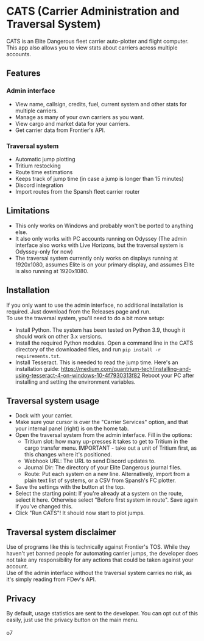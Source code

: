 # CATS (Carrier Administration and Traversal System)
CATS is an Elite Dangerous fleet carrier auto-plotter and flight computer.
<br>
This app also allows you to view stats about carriers across multiple accounts.

## Features
### Admin interface
* View name, callsign, credits, fuel, current system and other stats for multiple carriers.
* Manage as many of your own carriers as you want.
* View cargo and market data for your carriers.
* Get carrier data from Frontier's API.
### Traversal system
* Automatic jump plotting
* Tritium restocking
* Route time estimations
* Keeps track of jump time (in case a jump is longer than 15 minutes)
* Discord integration
* Import routes from the Spansh fleet carrier router

## Limitations
* This only works on Windows and probably won't be ported to anything else.
* It also only works with PC accounts running on Odyssey (The admin interface also works with Live Horizons, but the traversal system is Odyssey-only for now)
* The traversal system currently only works on displays running at 1920x1080, assumes Elite is on your primary display, and assumes Elite is also running at 1920x1080.

## Installation
If you only want to use the admin interface, no additional installation is required. Just download from the Releases page and run.<br>
To use the traversal system, you'll need to do a bit more setup:
* Install Python. The system has been tested on Python 3.9, though it should work on other 3.x versions.
* Install the required Python modules. Open a command line in the CATS directory of the downloaded files, and run ```pip install -r requirements.txt```.
* Install Tesseract. This is needed to read the jump time. Here's an installation guide: https://medium.com/quantrium-tech/installing-and-using-tesseract-4-on-windows-10-4f7930313f82 Reboot your PC after installing and setting the environment variables.

## Traversal system usage
* Dock with your carrier.
* Make sure your cursor is over the "Carrier Services" option, and that your internal panel (right) is on the home tab.
* Open the traversal system from the admin interface. Fill in the options:
    * Tritium slot: how many up-presses it takes to get to Tritium in the cargo transfer menu. IMPORTANT - take out a unit of Tritium first, as this changes where it's positioned.
    * Webhook URL: The URL to send Discord updates to.
    * Journal Dir: The directory of your Elite Dangerous journal files.
    * Route: Put each system on a new line. Alternatively, import from a plain text list of systems, or a CSV from Spansh's FC plotter.
* Save the settings with the button at the top.
* Select the starting point: If you're already at a system on the route, select it here. Otherwise select "Before first system in route". Save again if you've changed this.
* Click "Run CATS"! It should now start to plot jumps.

## Traversal system disclaimer
Use of programs like this is technically against Frontier's TOS. While they haven't yet banned people for automating carrier jumps, the developer does not take any responsibility for any actions that could be taken against your account.<br>
Use of the admin interface without the traversal system carries no risk, as it's simply reading from FDev's API.

## Privacy
By default, usage statistics are sent to the developer. You can opt out of this easily, just use the privacy button on the main menu.
<br><br>
o7
